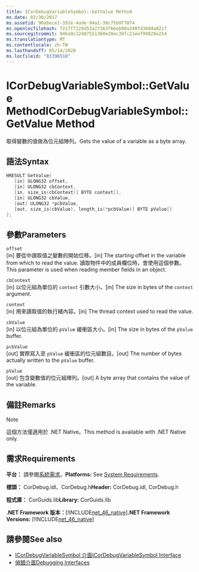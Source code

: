 ```yaml
---
title: ICorDebugVariableSymbol::GetValue Method
ms.date: 03/30/2017
ms.assetid: 90abece1-392e-4ade-94a1-30c75b0f7074
ms.openlocfilehash: f217f7226d53a27363f66eb90a340fd3604a0217
ms.sourcegitcommit: 046a9c22487551360e20ec39fc21eef99820a254
ms.translationtype: MT
ms.contentlocale: zh-TW
ms.lasthandoff: 05/14/2020
ms.locfileid: "83396510"
---
```

# <a name="icordebugvariablesymbolgetvalue-method"></a><span data-ttu-id="fe497-102">ICorDebugVariableSymbol::GetValue Method</span><span class="sxs-lookup"><span data-stu-id="fe497-102">ICorDebugVariableSymbol::GetValue Method</span></span>
<span data-ttu-id="fe497-103">取得變數的值做為位元組陣列。</span><span class="sxs-lookup"><span data-stu-id="fe497-103">Gets the value of a variable as a byte array.</span></span>  
  
## <a name="syntax"></a><span data-ttu-id="fe497-104">語法</span><span class="sxs-lookup"><span data-stu-id="fe497-104">Syntax</span></span>  
  
```cpp  
HRESULT GetValue(  
   [in] ULONG32 offset,  
   [in] ULONG32 cbContext,  
   [in, size_is(cbContext)] BYTE context[],  
   [in] ULONG32 cbValue,  
   [out] ULONG32 *pcbValue,  
   [out, size_is(cbValue), length_is(*pcbValue)] BYTE pValue[]  
);  
```  
  
## <a name="parameters"></a><span data-ttu-id="fe497-105">參數</span><span class="sxs-lookup"><span data-stu-id="fe497-105">Parameters</span></span>  
 `offset`  
 <span data-ttu-id="fe497-106">[in] 要從中讀取值之變數的開始位移。</span><span class="sxs-lookup"><span data-stu-id="fe497-106">[in] The starting offset in the variable from which to read the value.</span></span> <span data-ttu-id="fe497-107">讀取物件中的成員欄位時，會使用這個參數。</span><span class="sxs-lookup"><span data-stu-id="fe497-107">This parameter is used when reading member fields in an object.</span></span>  
  
 `cbContext`  
 <span data-ttu-id="fe497-108">[in] 以位元組為單位的 `context` 引數大小。</span><span class="sxs-lookup"><span data-stu-id="fe497-108">[in] The size in bytes of the `context` argument.</span></span>  
  
 `context`  
 <span data-ttu-id="fe497-109">[in] 用來讀取值的執行緒內容。</span><span class="sxs-lookup"><span data-stu-id="fe497-109">[in] The thread context used to read the value.</span></span>  
  
 `cbValue`  
 <span data-ttu-id="fe497-110">[in] 以位元組為單位的 `pValue` 緩衝區大小。</span><span class="sxs-lookup"><span data-stu-id="fe497-110">[in] The size in bytes of the `pValue` buffer.</span></span>  
  
 `pcbValue`  
 <span data-ttu-id="fe497-111">[out] 實際寫入至 `pValue` 緩衝區的位元組數目。</span><span class="sxs-lookup"><span data-stu-id="fe497-111">[out] The number of bytes actually written to the `pValue` buffer.</span></span>  
  
 `pValue`  
 <span data-ttu-id="fe497-112">[out] 包含變數值的位元組陣列。</span><span class="sxs-lookup"><span data-stu-id="fe497-112">[out] A byte array that contains the value of the variable.</span></span>  
  
## <a name="remarks"></a><span data-ttu-id="fe497-113">備註</span><span class="sxs-lookup"><span data-stu-id="fe497-113">Remarks</span></span>  
  
> [!NOTE]
> <span data-ttu-id="fe497-114">這個方法僅適用於 .NET Native。</span><span class="sxs-lookup"><span data-stu-id="fe497-114">This method is available with .NET Native only.</span></span>  
  
## <a name="requirements"></a><span data-ttu-id="fe497-115">需求</span><span class="sxs-lookup"><span data-stu-id="fe497-115">Requirements</span></span>  
 <span data-ttu-id="fe497-116">**平台：** 請參閱[系統需求](../../get-started/system-requirements.md)。</span><span class="sxs-lookup"><span data-stu-id="fe497-116">**Platforms:** See [System Requirements](../../get-started/system-requirements.md).</span></span>  
  
 <span data-ttu-id="fe497-117">**標頭：** CorDebug.idl、CorDebug.h</span><span class="sxs-lookup"><span data-stu-id="fe497-117">**Header:** CorDebug.idl, CorDebug.h</span></span>  
  
 <span data-ttu-id="fe497-118">**程式庫：** CorGuids.lib</span><span class="sxs-lookup"><span data-stu-id="fe497-118">**Library:** CorGuids.lib</span></span>  
  
 <span data-ttu-id="fe497-119">**.NET Framework 版本：**[!INCLUDE[net_46_native](../../../../includes/net-46-native-md.md)]</span><span class="sxs-lookup"><span data-stu-id="fe497-119">**.NET Framework Versions:** [!INCLUDE[net_46_native](../../../../includes/net-46-native-md.md)]</span></span>  
  
## <a name="see-also"></a><span data-ttu-id="fe497-120">請參閱</span><span class="sxs-lookup"><span data-stu-id="fe497-120">See also</span></span>

- [<span data-ttu-id="fe497-121">ICorDebugVariableSymbol 介面</span><span class="sxs-lookup"><span data-stu-id="fe497-121">ICorDebugVariableSymbol Interface</span></span>](icordebugvariablesymbol-interface.md)
- [<span data-ttu-id="fe497-122">偵錯介面</span><span class="sxs-lookup"><span data-stu-id="fe497-122">Debugging Interfaces</span></span>](debugging-interfaces.md)
